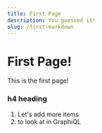 ```yaml
---
title: First Page
description: You guessed it!
slug: /first-markdown
---
```


# First Page!

This is the first page!

### h4 heading

1. Let's add more items
2. to look at in GraphiQL